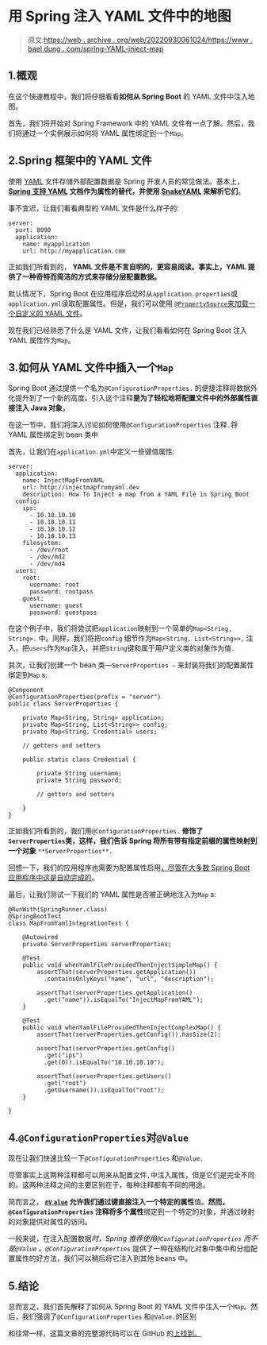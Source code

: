 # 用 Spring 注入 YAML 文件中的地图

> 原文:[https://web . archive . org/web/20220930061024/https://www . bael dung . com/spring-YAML-inject-map](https://web.archive.org/web/20220930061024/https://www.baeldung.com/spring-yaml-inject-map)

## 1.概观

在这个快速教程中，我们将仔细看看**如何从 Spring Boot** 的 YAML 文件中注入地图。

首先，我们将开始对 Spring Framework 中的 YAML 文件有一点了解。然后，我们将通过一个实例展示如何将 YAML 属性绑定到一个`Map`。

## 2.Spring 框架中的 YAML 文件

使用 [YAML](https://web.archive.org/web/20220629003655/https://yaml.org/) 文件存储外部配置数据是 Spring 开发人员的常见做法。基本上， **[Spring 支持 YAML](/web/20220629003655/https://www.baeldung.com/spring-yaml-vs-properties) 文档作为属性的替代，并使用 [SnakeYAML](https://web.archive.org/web/20220629003655/https://bitbucket.org/asomov/snakeyaml/src) 来解析它们**。

事不宜迟，让我们看看典型的 YAML 文件是什么样子的:

```
server:
  port: 8090
  application:
    name: myapplication
    url: http://myapplication.com
```

正如我们所看到的， **YAML 文件是不言自明的，更容易阅读。事实上，YAML 提供了一种奇特而简洁的方式来存储分层配置数据。**

默认情况下，Spring Boot 在应用程序启动时从`application.properties`或`application.yml`读取配置属性。但是，我们可以使用 [`@PropertySource`来加载一个自定义的 YAML 文件](/web/20220629003655/https://www.baeldung.com/spring-yaml-propertysource)。

现在我们已经熟悉了什么是 YAML 文件，让我们看看如何在 Spring Boot 注入 YAML 属性作为`Map`。

## 3.如何从 YAML 文件中插入一个`Map`

Spring Boot 通过提供一个名为`@ConfigurationProperties.` 的便捷注释将数据外化提升到了一个新的高度。引入这个注释**是为了轻松地将配置文件中的外部属性直接注入 Java 对象**。

在这一节中，我们将深入讨论如何使用`@ConfigurationProperties` 注释`.`将 YAML 属性绑定到 bean 类中

首先，让我们在`application.yml`中定义一些键值属性:

```
server:
  application:
    name: InjectMapFromYAML
    url: http://injectmapfromyaml.dev
    description: How To Inject a map from a YAML File in Spring Boot
  config:
    ips:
      - 10.10.10.10
      - 10.10.10.11
      - 10.10.10.12
      - 10.10.10.13
    filesystem:
      - /dev/root
      - /dev/md2
      - /dev/md4
  users: 
    root:
      username: root
      password: rootpass
    guest:
      username: guest
      password: guestpass
```

在这个例子中，我们将尝试把`application`映射到一个简单的`Map<String, String>.` 中。同样，我们将把`config` 细节作为`Map<String, List<String>>,` 注入，把`users`作为`Map`注入，并把`String`键和属于用户定义类的对象作为值`.`

其次，让我们创建一个 bean 类—`ServerProperties –` 来封装将我们的配置属性绑定到`Map` s:

```
@Component
@ConfigurationProperties(prefix = "server")
public class ServerProperties {

    private Map<String, String> application;
    private Map<String, List<String>> config;
    private Map<String, Credential> users;

    // getters and setters

    public static class Credential {

        private String username;
        private String password;

        // getters and setters

    }
}
```

正如我们所看到的，我们用`@ConfigurationProperties.` **修饰了`ServerProperties`类，这样，我们告诉 Spring 将所有带有指定前缀的属性映射到一个对象** `**ServerProperties**.`

回想一下，我们的应用程序也需要为配置属性启用[，尽管](/web/20220629003655/https://www.baeldung.com/spring-enable-config-properties)[在大多数 Spring Boot 应用程序中这是自动完成的](/web/20220629003655/https://www.baeldung.com/spring-enable-config-properties#purpose)。

最后，让我们测试一下我们的 YAML 属性是否被正确地注入为`Map` s:

```
@RunWith(SpringRunner.class)
@SpringBootTest
class MapFromYamlIntegrationTest {

    @Autowired
    private ServerProperties serverProperties;

    @Test
    public void whenYamlFileProvidedThenInjectSimpleMap() {
        assertThat(serverProperties.getApplication())
          .containsOnlyKeys("name", "url", "description");

        assertThat(serverProperties.getApplication()
          .get("name")).isEqualTo("InjectMapFromYAML");
    }

    @Test
    public void whenYamlFileProvidedThenInjectComplexMap() {
        assertThat(serverProperties.getConfig()).hasSize(2);

        assertThat(serverProperties.getConfig()
          .get("ips")
          .get(0)).isEqualTo("10.10.10.10");

        assertThat(serverProperties.getUsers()
          .get("root")
          .getUsername()).isEqualTo("root");
    }

}
```

## 4.`@ConfigurationProperties`对`@Value`

现在让我们快速比较一下`@ConfigurationProperties` 和`@Value.`

尽管事实上这两种注释都可以用来从配置文件`,`中注入属性，但是它们是完全不同的。这两种注释之间的主要区别在于，每种注释都有不同的用途。

简而言之， **[`@V` `alue`](/web/20220629003655/https://www.baeldung.com/spring-value-annotation) 允许我们通过键直接注入一个特定的属性**值。**然而，`@ConfigurationProperties` 注释将多个属性**绑定到一个特定的对象，并通过映射的对象提供对属性的访问。

一般来说，在注入配置数据*时，Spring 推荐使用`@ConfigurationProperties` 而不是`@Value` 。`@ConfigurationProperties`* 提供了一种在结构化对象中集中和分组配置属性的好方法，我们可以稍后将它注入到其他 beans 中。

## 5.结论

总而言之，我们首先解释了如何从 Spring Boot 的 YAML 文件中注入一个`Map`。然后，我们强调了`@ConfigurationProperties` 和`@Value.`的区别

和往常一样，这篇文章的完整源代码可以在 GitHub 的[上找到。](https://web.archive.org/web/20220629003655/https://github.com/eugenp/tutorials/tree/master/spring-boot-modules/spring-boot-properties-2)